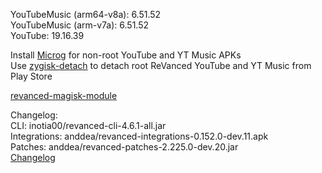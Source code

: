 YouTubeMusic (arm64-v8a): 6.51.52  
YouTubeMusic (arm-v7a): 6.51.52  
YouTube: 19.16.39  

Install [Microg](https://github.com/ReVanced/GmsCore/releases) for non-root YouTube and YT Music APKs  
Use [zygisk-detach](https://github.com/j-hc/zygisk-detach) to detach root ReVanced YouTube and YT Music from Play Store  

[revanced-magisk-module](https://github.com/j-hc/revanced-magisk-module)  

Changelog:  
CLI: inotia00/revanced-cli-4.6.1-all.jar  
Integrations: anddea/revanced-integrations-0.152.0-dev.11.apk  
Patches: anddea/revanced-patches-2.225.0-dev.20.jar  
[Changelog](https://github.com/anddea/revanced-patches/releases/tag/vdev.20)  
